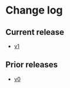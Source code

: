 # Change log

## Current release

- [v1](docs/CHANGELOG-v1.md)

## Prior releases

- [v0](docs/CHANGELOG-v0.md)
